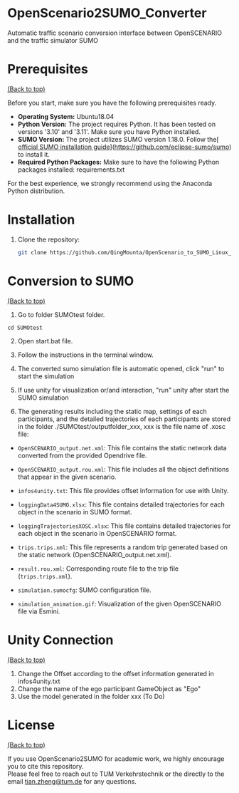 # OpenScenario2SUMO_Converter

Automatic traffic scenario conversion interface between OpenSCENARIO and the traffic simulator SUMO

# Prerequisites
[(Back to top)](#table-of-contents)

Before you start, make sure you have the following prerequisites ready.

- **Operating System:** Ubuntu18.04
- **Python Version:** The project requires Python. It has been tested on versions '3.10' and '3.11'. Make sure you have Python installed.
- **SUMO Version:** The project utilizes SUMO version 1.18.0. Follow the[ [official SUMO installation guide](https://sumo.dlr.de/docs/Installing/index.html)](https://github.com/eclipse-sumo/sumo) to install it.
- **Required Python Packages:** Make sure to have the following Python packages installed: requirements.txt


  
For the best experience, we strongly recommend using the Anaconda Python distribution.

# Installation

1. Clone the repository:

   ```bash
   git clone https://github.com/QingMounta/OpenScenario_to_SUMO_Linux_Converter.git
   ```





# Conversion to SUMO
[(Back to top)](#table-of-contents)

1. Go to folder SUMOtest folder.
```
cd SUMOtest
```

2. Open start.bat file.
   
3. Follow the instructions in the terminal window.
   
4. The converted sumo simulation file is automatic opened, click "run" to start the simulation

5. If use unity for visualization or/and interaction, "run" unity after start the SUMO simulation
   
6. The generating results including the static map, settings of each participants, and the detailed trajectories of each participants are stored in the folder ./SUMOtest/outputfolder_xxx, xxx is the file name of .xosc file:  

  - `OpenSCENARIO_output.net.xml`: This file contains the static network data converted from the provided Opendrive file.

  - `OpenSCENARIO_output.rou.xml`: This file includes all the object definitions that appear in the given scenario.
  
  - `infos4unity.txt`: This file provides offset information for use with Unity.
  
  - `loggingData4SUMO.xlsx`: This file contains detailed trajectories for each object in the scenario in SUMO format.
  
  - `loggingTrajectoriesXOSC.xlsx`: This file contains detailed trajectories for each object in the scenario in OpenSCENARIO format.
  
  - `trips.trips.xml`: This file represents a random trip generated based on the static network (OpenSCENARIO_output.net.xml).
  
  - `result.rou.xml`: Corresponding route file to the trip file (`trips.trips.xml`).
  
  - `simulation.sumocfg`: SUMO configuration file.
  
  - `simulation_animation.gif`: Visualization of the given OpenSCENARIO file via Esmini.











# Unity Connection

[(Back to top)](#table-of-contents)

1. Change the Offset according to the offset information generated in infos4unity.txt 
2. Change the name of the ego participant GameObject as "Ego"
3. Use the model generated in the folder xxx (To Do)



# License

[(Back to top)](#table-of-contents)


If you use OpenScenario2SUMO for academic work, we highly encourage you to cite this repository.\
Please feel free to reach out to TUM Verkehrstechnik or the directly to the email tian.zheng@tum.de for any questions.


